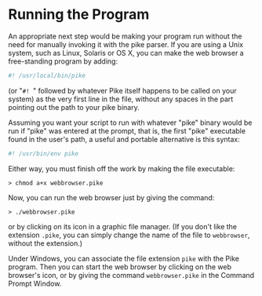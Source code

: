 # Running the Program

An appropriate next step would be making your program run
without the need for manually invoking it with the pike parser.
If you are using a Unix system,
such as Linux, Solaris or OS X,
you can make the web browser a free-standing program
by adding:

```pike
#! /usr/local/bin/pike
```

(or "`#! `" followed by
whatever Pike itself happens to be called on your system)
as the very first line in the file,
without any spaces in the part pointing out the path to your pike binary.

Assuming you want your script to run
with whatever "pike" binary would be run
if "pike" was entered at the prompt, that is,
the first "pike" executable found in the user's path,
a useful and portable alternative is this syntax:

```pike
#! /usr/bin/env pike
```

Either way,
you must finish off the work
by making the file executable:

```
> chmod a+x webbrowser.pike
```

Now, you can run the web browser just by giving the command:

```
> ./webbrowser.pike
```

or by clicking on its icon in a graphic file manager.
(If you don't like the extension `.pike`,
you can simply change the name of the file to `webbrowser`,
without the extension.)

Under Windows,
you can associate the file extension `pike` with the Pike program.
Then you can start the web browser
by clicking on the web browser's icon,
or by giving the command `webbrowser.pike`
in the Command Prompt Window.
